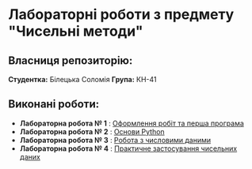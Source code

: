 # Лабораторні роботи з предмету "Чисельні методи"
## Власниця репозиторію:
**Студентка:** Білецька Соломія 
**Група:** КН-41

## Виконані роботи:
- **Лабораторна робота № 1** : [Оформлення робіт та перша програма](./lab1/)
- **Лабораторна робота № 2** : [Основи Python](./lab2/)
- **Лабораторна робота № 3** : [Робота з числовими даними](./lab3/)
- **Лабораторна робота № 4** : [Практичне застосування чисельних даних](./lab4/)